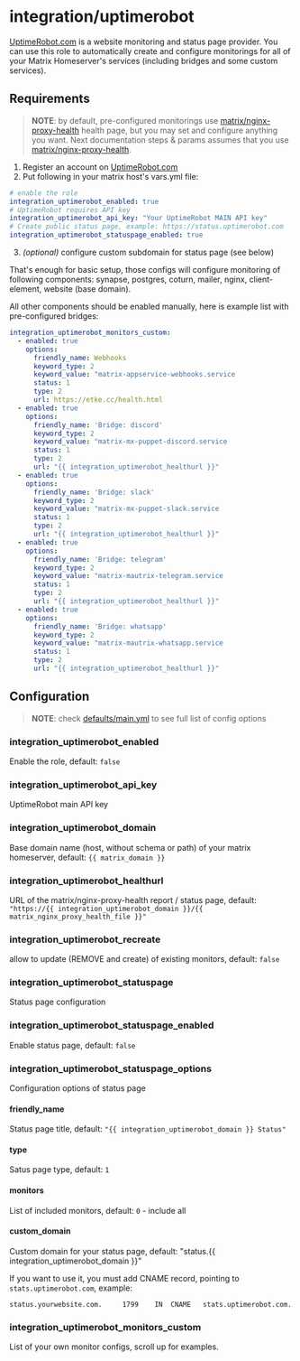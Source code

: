 # integration/uptimerobot

[UptimeRobot.com](https://uptimerobot.com) is a website monitoring and status page provider.
You can use this role to automatically create and configure monitorings for all of your Matrix Homeserver's services
(including bridges and some custom services).

## Requirements

> **NOTE**: by default, pre-configured monitorings use [matrix/nginx-proxy-health](/roles/matrix/nginx-proxy-health) health page,
> but you may set and configure anything you want.
> Next documentation steps & params assumes that you use [matrix/nginx-proxy-health](/roles/matrix/nginx-proxy-health).

1. Register an account on [UptimeRobot.com](https://uptimerobot.com)
2. Put following in your matrix host's vars.yml file:

```yml
# enable the role
integration_uptimerobot_enabled: true
# UptimeRobot requires API key
integration_uptimerobot_api_key: "Your UptimeRobot MAIN API key"
# Create public status page, example: https://status.uptimerobot.com
integration_uptimerobot_statuspage_enabled: true
```

3. _(optional)_ configure custom subdomain for status page (see below)

That's enough for basic setup, those configs will configure monitoring of following components:
synapse, postgres, coturn, mailer, nginx, client-element, website (base domain).

All other components should be enabled manually, here is example list with pre-configured bridges:

```yaml
integration_uptimerobot_monitors_custom:
  - enabled: true
    options:
      friendly_name: Webhooks
      keyword_type: 2
      keyword_value: "matrix-appservice-webhooks.service                                                                    loaded    active     running"
      status: 1
      type: 2
      url: https://etke.cc/health.html
  - enabled: true
    options:
      friendly_name: 'Bridge: discord'
      keyword_type: 2
      keyword_value: "matrix-mx-puppet-discord.service                                                                      loaded    active     running"
      status: 1
      type: 2
      url: "{{ integration_uptimerobot_healthurl }}"
  - enabled: true
    options:
      friendly_name: 'Bridge: slack'
      keyword_type: 2
      keyword_value: "matrix-mx-puppet-slack.service                                                                        loaded    active     running"
      status: 1
      type: 2
      url: "{{ integration_uptimerobot_healthurl }}"
  - enabled: true
    options:
      friendly_name: 'Bridge: telegram'
      keyword_type: 2
      keyword_value: "matrix-mautrix-telegram.service                                                                       loaded    active     running"
      status: 1
      type: 2
      url: "{{ integration_uptimerobot_healthurl }}"
  - enabled: true
    options:
      friendly_name: 'Bridge: whatsapp'
      keyword_type: 2
      keyword_value: "matrix-mautrix-whatsapp.service                                                                       loaded    active     running"
      status: 1
      type: 2
      url: "{{ integration_uptimerobot_healthurl }}"
```

## Configuration

> **NOTE**: check [defaults/main.yml](./defaults/main.yml) to see full list of config options

### integration_uptimerobot_enabled

Enable the role, default: `false`

### integration_uptimerobot_api_key

UptimeRobot main API key

### integration_uptimerobot_domain

Base domain name (host, without schema or path) of your matrix homeserver, default: `{{ matrix_domain }}`

### integration_uptimerobot_healthurl

URL of the matrix/nginx-proxy-health report / status page, default: `"https://{{ integration_uptimerobot_domain }}/{{ matrix_nginx_proxy_health_file }}"`

### integration_uptimerobot_recreate

allow to update (REMOVE and create) of existing monitors, default: `false`

### integration_uptimerobot_statuspage

Status page configuration

### integration_uptimerobot_statuspage_enabled

Enable status page, default: `false`

### integration_uptimerobot_statuspage_options

Configuration options of status page

#### friendly_name

Status page title, default: `"{{ integration_uptimerobot_domain }} Status"`

#### type

Satus page type, default: `1`

#### monitors

List of included monitors, default: `0` - include all

#### custom_domain

Custom domain for your status page, default: "status.{{ integration_uptimerobot_domain }}"

If you want to use it, you must add CNAME record, pointing to `stats.uptimerobot.com`, example:

```
status.yourwebsite.com.		1799	IN	CNAME	stats.uptimerobot.com.
```


### integration_uptimerobot_monitors_custom

List of your own monitor configs, scroll up for examples.
